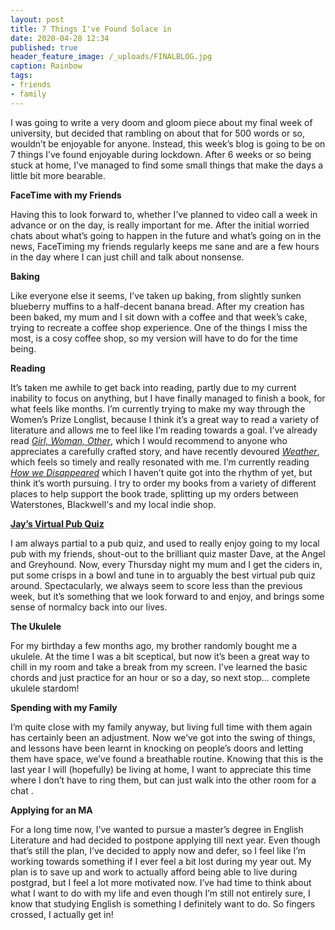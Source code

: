 ```yaml
---
layout: post
title: 7 Things I've Found Solace in
date: 2020-04-28 12:34
published: true
header_feature_image: /_uploads/FINALBLOG.jpg
caption: Rainbow
tags:  
- friends
- family
---
```

I was going to write a very doom and gloom piece about my final week of university, but decided that rambling on about that for 500 words or so, wouldn’t be enjoyable for anyone. Instead, this week’s blog is going to be on 7 things I’ve found enjoyable during lockdown. After 6 weeks or so being stuck at home, I’ve managed to find some small things that make the days a little bit more bearable.


**FaceTime with my Friends**

Having this to look forward to, whether I’ve planned to video call a week in advance or on the day, is really important for me. After the initial worried chats about what’s going to happen in the future and what’s going on in the news, FaceTiming my friends regularly keeps me sane and are a few hours in the day where I can just chill and talk about nonsense.

**Baking**

Like everyone else it seems, I’ve taken up baking, from slightly sunken blueberry muffins to a half-decent banana bread. After my creation has been baked, my mum and I sit down with a coffee and that week’s cake, trying to recreate a coffee shop experience. One of the things I miss the most, is a cosy coffee shop, so my version will have to do for the time being.

**Reading**

It’s taken me awhile to get back into reading, partly due to my current inability to focus on anything, but I have finally managed to finish a book, for what feels like months. I’m currently trying to make my way through the Women’s Prize Longlist, because I think it’s a great way to read a variety of literature and allows me to feel like I’m reading towards a goal. I’ve already read _[Girl, Woman, Other][d2c7661a]_, which I would recommend to anyone who appreciates a carefully crafted story, and have recently devoured _[Weather][c349e48e]_, which feels so timely and really resonated with me. I’m currently reading _[How we Disappeared][5b45d1d0]_ which I haven’t quite got into the rhythm of yet, but think it’s worth pursuing. I try to order my books from a variety of different places to help support the book trade, splitting up my orders between Waterstones, Blackwell's and my local indie shop.

  [d2c7661a]: https://www.waterstones.com/book/girl-woman-other/bernardine-evaristo/9780241984994 "Girl, Woman, Other: Waterstones"
  [c349e48e]: https://blackwells.co.uk/bookshop/product/Weather-by-Jenny-Offill-author/9781783784769 "Weather: Blackwells"
  [5b45d1d0]: https://blackwells.co.uk/bookshop/product/How-We-Disappeared-by-Jing-Jing-Lee-author/9781786074133 "How we Disappeared: Blackwells"

**[Jay’s Virtual Pub Quiz][bf758279]**

  [bf758279]: https://www.youtube.com/channel/UCLcSqjJWHJeDWD_SbdorBRw "Jay’s Virtual Pub Quiz"

I am always partial to a pub quiz, and used to really enjoy going to my local pub with my friends, shout-out to the brilliant quiz master Dave, at the Angel and Greyhound. Now, every Thursday night my mum and I get the ciders in, put some crisps in a bowl and tune in to arguably the best virtual pub quiz around. Spectacularly, we always seem to score less than the previous week, but it’s something that we look forward to and enjoy, and brings some sense of normalcy back into our lives.

**The Ukulele**

For my birthday a few months ago, my brother randomly bought me a ukulele. At the time I was a bit sceptical, but now it’s been a great way to chill in my room and take a break from my screen. I’ve learned the basic chords and just practice for an hour or so a day, so next stop… complete ukulele stardom!

**Spending with my Family**

I’m quite close with my family anyway, but living full time with them again has certainly been an adjustment. Now we’ve got into the swing of things, and lessons have been learnt in knocking on people’s doors and letting them have space, we’ve found a breathable routine. Knowing that this is the last year I will (hopefully) be living at home, I want to appreciate this time where I don’t have to ring them, but can just walk into the other room for a chat .

**Applying for an MA**

For a long time now, I’ve wanted to pursue a master’s degree in English Literature and had decided to postpone applying till next year. Even though that’s still the plan, I’ve decided to apply now and defer, so I feel like I’m working towards something if I ever feel a bit lost during my year out. My plan is to save up and work to actually afford being able to live during postgrad, but I feel a lot more motivated now. I’ve had time to think about what I want to do with my life and even though I’m still not entirely sure, I know that studying English is something I definitely want to do. So fingers crossed, I actually get in!
